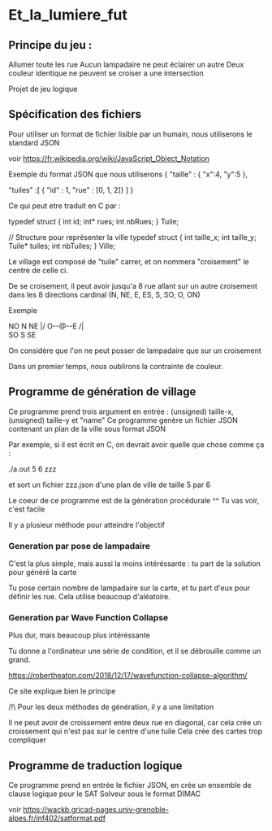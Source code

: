 # Et_la_lumiere_fut

## Principe du jeu : 

Allumer toute les rue
Aucun lampadaire ne peut éclairer un autre
Deux couleur identique ne peuvent se croiser a une intersection





Projet de jeu logique 



	

## Spécification des fichiers 

Pour utiliser un format de fichier lisible par un humain, nous utiliserons le standard JSON

voir https://fr.wikipedia.org/wiki/JavaScript_Object_Notation

Exemple du format JSON que nous utiliserons
{
  "taille" : {
	"x":4,
	"y":5
  },
	
 "tuiles" :[
   {
   "id" : 1,
   "rue" : [0, 1, 2]}
   ]
}

Ce qui peut etre traduit en C par : 

typedef struct {
    int id;
    int* rues;
    int nbRues;
} Tuile;

// Structure pour représenter la ville
typedef struct {
    int taille_x;
    int taille_y;
    Tuile* tuiles;
    int nbTuiles;
} Ville;


Le village est composé de "tuile" carrer, et on nommera "croisement" le centre de celle ci.

De se croisement, il peut avoir jusqu'a 8 rue allant sur un autre croisement dans les 8 directions cardinal (N, NE, E, ES, S, SO, O, ON)

Exemple 

NO N NE
  \|/
O--@--E
  /|\
SO S SE

On considère que l'on ne peut posser de lampadaire que sur un croisement

Dans un premier temps, nous oublirons la contrainte de couleur. 



## Programme de génération de village

Ce programme prend trois argument en entrée : (unsigned) taille-x, (unsigned) taille-y et "name" 
Ce programme genère un fichier JSON contenant un plan de la ville sous format JSON

Par exemple, si il est écrit en C, on devrait avoir quelle que chose comme ça :

./a.out 5 6 zzz

et sort un fichier zzz.json d'une plan de ville de taille 5 par 6


Le coeur de ce programme est de la génération procédurale ^^ Tu vas voir, c'est facile

Il y a plusieur méthode pour atteindre l'objectif

### Generation par pose de lampadaire

C'est la plus simple, mais aussi la moins intéréssante :
tu part de la solution pour généré la carte

Tu pose certain nombre de lampadaire sur la carte, et tu part d'eux pour définir les rue. Cela utilise beaucoup d'aléatoire.

### Generation par Wave Function Collapse

Plus dur, mais beaucoup plus intéréssante

Tu donne a l'ordinateur une série de condition, et il se débrouille comme un grand.

https://robertheaton.com/2018/12/17/wavefunction-collapse-algorithm/

Ce site explique bien le principe


/!\\ Pour les deux méthodes de génération, il y a une limitation

Il ne peut avoir de croissement entre deux rue en diagonal, car cela crée un croissement qui n'est pas sur le centre d'une tuile
Cela crée des cartes trop compliquer

## Programme de traduction logique

Ce programme prend en entrée le fichier JSON, en crée un ensemble de clause logique pour le SAT Solveur sous le format DIMAC

voir https://wackb.gricad-pages.univ-grenoble-alpes.fr/inf402/satformat.pdf






